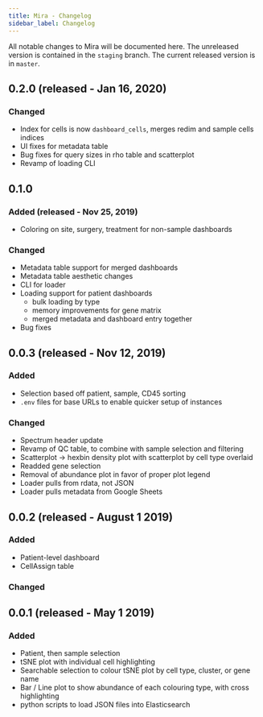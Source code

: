 ```yaml
---
title: Mira - Changelog
sidebar_label: Changelog
---
```


All notable changes to Mira will be documented here. The unreleased version is contained in the `staging` branch. The current released version is in `master`.

## 0.2.0 (released - Jan 16, 2020)

### Changed

- Index for cells is now `dashboard_cells`, merges redim and sample cells indices
- UI fixes for metadata table
- Bug fixes for query sizes in rho table and scatterplot
- Revamp of loading CLI

## 0.1.0

### Added (released - Nov 25, 2019)

- Coloring on site, surgery, treatment for non-sample dashboards

### Changed

- Metadata table support for merged dashboards
- Metadata table aesthetic changes
- CLI for loader
- Loading support for patient dashboards
  - bulk loading by type
  - memory improvements for gene matrix
  - merged metadata and dashboard entry together
- Bug fixes

## 0.0.3 (released - Nov 12, 2019)

### Added

- Selection based off patient, sample, CD45 sorting
- `.env` files for base URLs to enable quicker setup of instances

### Changed

- Spectrum header update
- Revamp of QC table, to combine with sample selection and filtering
- Scatterplot -> hexbin density plot with scatterplot by cell type overlaid
- Readded gene selection
- Removal of abundance plot in favor of proper plot legend
- Loader pulls from rdata, not JSON
- Loader pulls metadata from Google Sheets

## 0.0.2 (released - August 1 2019)

### Added

- Patient-level dashboard
- CellAssign table

### Changed

## 0.0.1 (released - May 1 2019)

### Added

- Patient, then sample selection
- tSNE plot with individual cell highlighting
- Searchable selection to colour tSNE plot by cell type, cluster, or gene name
- Bar / Line plot to show abundance of each colouring type, with cross highlighting
- python scripts to load JSON files into Elasticsearch

